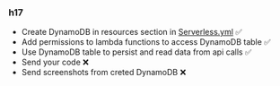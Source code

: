 ### h17

  - Create DynamoDB in resources section in [Serverless.yml](https://github.com/x0rCTF/serverless-dynamoDB/blob/main/serverless.yml)  ✅
  - Add permissions to lambda functions to access DynamoDB table  ✅
  - Use DynamoDB table to persist and read data from api calls  ✅
  - Send your code  ❌
  - Send screenshots from creted DynamoDB ❌

